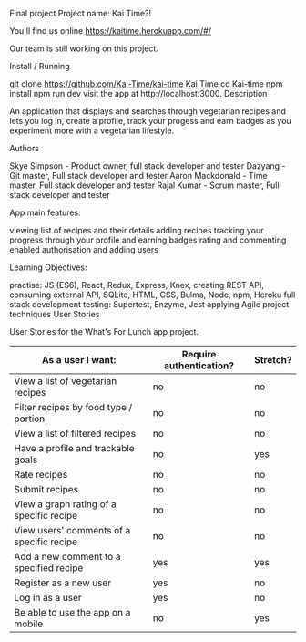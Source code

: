 Final project
Project name: Kai Time?!

You'll find us online https://kaitime.herokuapp.com/#/

Our team is still working on this project.

Install / Running

git clone https://github.com/Kai-Time/kai-time Kai Time
cd Kai-time
npm install
npm run dev
visit the app at http://localhost:3000.
Description

An application that displays and searches through vegetarian recipes and lets you log in, create a profile, track your progess and earn badges as you experiment more with a vegetarian lifestyle.

Authors

Skye Simpson - Product owner, full stack developer and tester
Dazyang - Git master, Full stack developer and tester
Aaron Mackdonald - Time master, Full stack developer and tester
Rajal Kumar -  Scrum master, Full stack developer and tester

App main features:

viewing list of recipes and their details
adding recipes
tracking your progress through your profile and earning badges
rating and commenting
enabled authorisation and adding users

Learning Objectives:

practise: JS (ES6), React, Redux, Express, Knex, creating REST API, consuming external API, SQLite, HTML, CSS, Bulma, Node, npm, Heroku
full stack development
testing: Supertest, Enzyme, Jest
applying Agile project techniques
User Stories

User Stories for the What's For Lunch app project.

| As a user I want: | Require authentication? | Stretch? |
| ------ | -------- | -------- |
| View a list of vegetarian recipes | no | no |
| Filter recipes by food type / portion | no | no |
| View a list of filtered recipes | no | no |
| Have a profile and trackable goals  | no | yes |
| Rate recipes | no | no |
| Submit recipes  | no | no |
| View a graph rating of a specific recipe  | no | no |
| View users' comments of a specific recipe | no | no |
| Add a new comment to a specified recipe  | yes | yes |
| Register as a new user  | yes | no |
| Log in as a user | yes | no |
| Be able to use the app on a mobile | no | yes |

